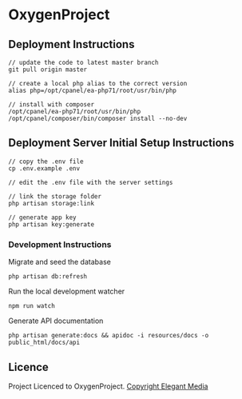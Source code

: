 # OxygenProject

## Deployment Instructions

```
// update the code to latest master branch
git pull origin master

// create a local php alias to the correct version
alias php=/opt/cpanel/ea-php71/root/usr/bin/php

// install with composer
/opt/cpanel/ea-php71/root/usr/bin/php /opt/cpanel/composer/bin/composer install --no-dev
```

## Deployment Server Initial Setup Instructions

```
// copy the .env file
cp .env.example .env

// edit the .env file with the server settings

// link the storage folder
php artisan storage:link

// generate app key
php artisan key:generate
```

### Development Instructions

Migrate and seed the database
```
php artisan db:refresh
```

Run the local development watcher
```
npm run watch
```

Generate API documentation
```
php artisan generate:docs && apidoc -i resources/docs -o public_html/docs/api
```

## Licence

Project Licenced to OxygenProject. [Copyright Elegant Media](https://www.elegantmedia.com.au)
